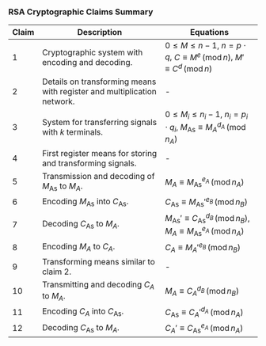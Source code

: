 
### RSA Cryptographic Claims Summary

| Claim | Description | Equations |
|-------|-------------|-----------|
| 1 | Cryptographic system with encoding and decoding. | $0 \leq M \leq n-1$, $n = p \cdot q$, $C \equiv M^e \, (\text{mod} \, n)$, $M' \equiv C^d \, (\text{mod} \, n)$ |
| 2 | Details on transforming means with register and multiplication network. | - |
| 3 | System for transferring signals with $k$ terminals. | $0 \leq M_i \leq n_i-1$, $n_i = p_i \cdot q_i$, $M_{\text{As}} \equiv M_A^{d_A} \, (\text{mod} \, n_A)$ |
| 4 | First register means for storing and transforming signals. | - |
| 5 | Transmission and decoding of $M_{\text{As}}$ to $M_A$. | $M_A \equiv M_{\text{As}}^{e_A} \, (\text{mod} \, n_A)$ |
| 6 | Encoding $M_{\text{As}}$ into $C_{\text{As}}$. | $C_{\text{As}} \equiv M_{\text{As}}'^{e_B} \, (\text{mod} \, n_B)$ |
| 7 | Decoding $C_{\text{As}}$ to $M_A$. | $M_{\text{As}}' \equiv C_{\text{As}}^{d_B} \, (\text{mod} \, n_B)$, $M_A \equiv M_{\text{As}}^{e_A} \, (\text{mod} \, n_A)$ |
| 8 | Encoding $M_A$ to $C_A$. | $C_A \equiv M_A'^{e_B} \, (\text{mod} \, n_B)$ |
| 9 | Transforming means similar to claim 2. | - |
| 10 | Transmitting and decoding $C_A$ to $M_A$. | $M_A \equiv C_A^{d_B} \, (\text{mod} \, n_B)$ |
| 11 | Encoding $C_A$ into $C_{\text{As}}$. | $C_{\text{As}} \equiv C_A'^{d_A} \, (\text{mod} \, n_A)$ |
| 12 | Decoding $C_{\text{As}}$ to $M_A$. | $C_A' \equiv C_{\text{As}}^{e_A} \, (\text{mod} \, n_A)$ |
